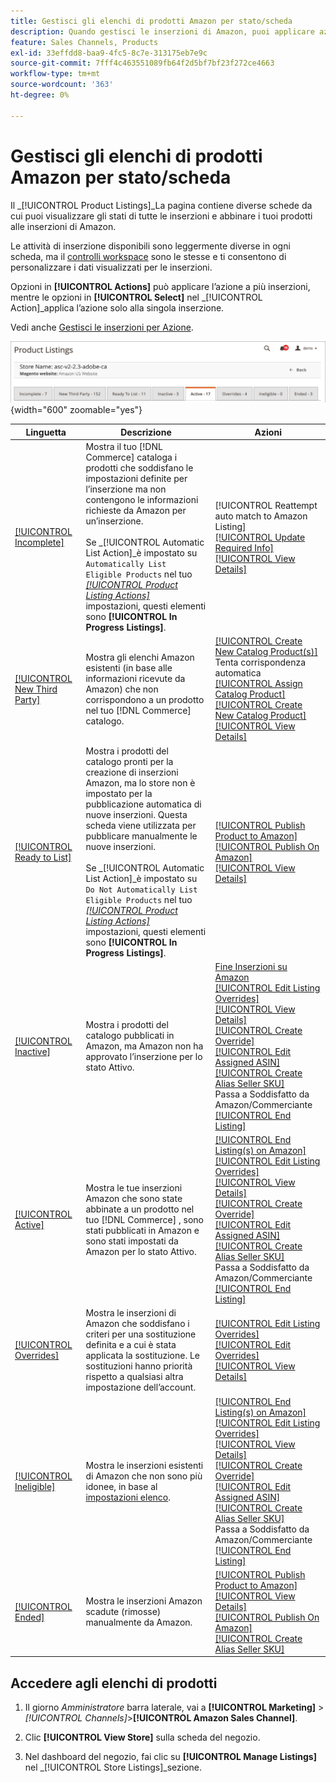 ```yaml
---
title: Gestisci gli elenchi di prodotti Amazon per stato/scheda
description: Quando gestisci le inserzioni di Amazon, puoi applicare azioni alle inserzioni in base allo stato.
feature: Sales Channels, Products
exl-id: 33effdd8-baa9-4fc5-8c7e-313175eb7e9c
source-git-commit: 7fff4c463551089fb64f2d5bf7bf23f272ce4663
workflow-type: tm+mt
source-wordcount: '363'
ht-degree: 0%

---
```


# Gestisci gli elenchi di prodotti Amazon per stato/scheda

Il _[!UICONTROL Product Listings]_La pagina contiene diverse schede da cui puoi visualizzare gli stati di tutte le inserzioni e abbinare i tuoi prodotti alle inserzioni di Amazon.

Le attività di inserzione disponibili sono leggermente diverse in ogni scheda, ma il [controlli workspace](./workspace-controls.md) sono le stesse e ti consentono di personalizzare i dati visualizzati per le inserzioni.

Opzioni in **[!UICONTROL Actions]** può applicare l’azione a più inserzioni, mentre le opzioni in **[!UICONTROL Select]** nel _[!UICONTROL Action]_applica l’azione solo alla singola inserzione.

Vedi anche [Gestisci le inserzioni per Azione](./managing-listings-by-action.md).

![Schede Elenco prodotti](assets/amazon-product-listings-tabs.png){width="600" zoomable="yes"}

| Linguetta | Descrizione | Azioni |
|---------------------------------------------------------------|------------------------------------------------------------------------------------------------------------------------------------------------------------------------------------------------------------------------------------------------------------------------------------------------------------------------------------------------------------------------------------------------------------------------------------------------------------|-----------------------------------------------------------------------------------------------------------------------------------------------------------------------------------------------------------------------------------------------------------------------------------------------------------------------------------------------------------------------------------------------------------------------------------------------------------------------------------------------------------------------------------------|
| [[!UICONTROL Incomplete]](./incomplete-listings.md) | Mostra il tuo [!DNL Commerce] cataloga i prodotti che soddisfano le impostazioni definite per l’inserzione ma non contengono le informazioni richieste da Amazon per un’inserzione.<br><br>Se _[!UICONTROL Automatic List Action]_è impostato su `Automatically List Eligible Products` nel tuo [_[!UICONTROL Product Listing Actions]_](./product-listing-actions.md) impostazioni, questi elementi sono **[!UICONTROL In Progress Listings]**. | [!UICONTROL Reattempt auto match to Amazon Listing]<br>[[!UICONTROL Update Required Info]](./amazon-manually-update-incomplete-listing.md)<br>[[!UICONTROL View Details]](./product-listing-details.md) |
| [[!UICONTROL New Third Party]](./new-third-party-listings.md) | Mostra gli elenchi Amazon esistenti (in base alle informazioni ricevute da Amazon) che non corrispondono a un prodotto nel tuo [!DNL Commerce] catalogo. | [[!UICONTROL Create New Catalog Product(s)]](./creating-assigning-catalog-products.md)<br>Tenta corrispondenza automatica<br>[[!UICONTROL Assign Catalog Product]](./creating-assigning-catalog-products.md)<br>[[!UICONTROL Create New Catalog Product]](./creating-assigning-catalog-products.md)<br>[[!UICONTROL View Details]](./product-listing-details.md) |
| [[!UICONTROL Ready to List]](./ready-to-list.md) | Mostra i prodotti del catalogo pronti per la creazione di inserzioni Amazon, ma lo store non è impostato per la pubblicazione automatica di nuove inserzioni. Questa scheda viene utilizzata per pubblicare manualmente le nuove inserzioni.<br><br>Se _[!UICONTROL Automatic List Action]_è impostato su `Do Not Automatically List Eligible Products` nel tuo [_[!UICONTROL Product Listing Actions]_](./product-listing-actions.md) impostazioni, questi elementi sono **[!UICONTROL In Progress Listings]**. | [[!UICONTROL Publish Product to Amazon]](./publish-listings-manually.md)<br>[[!UICONTROL Publish On Amazon]](./publish-listings-manually.md)<br>[[!UICONTROL View Details]](./product-listing-details.md) |
| [[!UICONTROL Inactive]](./inactive-listings.md) | Mostra i prodotti del catalogo pubblicati in Amazon, ma Amazon non ha approvato l’inserzione per lo stato Attivo. | [Fine Inserzioni su Amazon](./end-listings-manually.md)<br>[[!UICONTROL Edit Listing Overrides]](./creating-editing-overrides.md)<br>[[!UICONTROL View Details]](./product-listing-details.md)<br>[[!UICONTROL Create Override]](./creating-editing-overrides.md)<br>[[!UICONTROL Edit Assigned ASIN]](./edit-assigned-asin.md)<br>[[!UICONTROL Create Alias Seller SKU]](./create-alias-seller-sku.md#region-specific)<br>Passa a Soddisfatto da Amazon/Commerciante<br>[[!UICONTROL End Listing]](./end-listings-manually.md) |
| [[!UICONTROL Active]](./active-listings.md) | Mostra le tue inserzioni Amazon che sono state abbinate a un prodotto nel tuo [!DNL Commerce] , sono stati pubblicati in Amazon e sono stati impostati da Amazon per lo stato Attivo. | [[!UICONTROL End Listing(s) on Amazon]](./end-listings-manually.md)<br>[[!UICONTROL Edit Listing Overrides]](./creating-editing-overrides.md)<br>[[!UICONTROL View Details]](./product-listing-details.md)<br>[[!UICONTROL Create Override]](./creating-editing-overrides.md)<br>[[!UICONTROL Edit Assigned ASIN]](./edit-assigned-asin.md)<br>[[!UICONTROL Create Alias Seller SKU]](./create-alias-seller-sku.md#region-specific)<br>Passa a Soddisfatto da Amazon/Commerciante<br>[[!UICONTROL End Listing]](./end-listings-manually.md) |
| [[!UICONTROL Overrides]](./overrides.md) | Mostra le inserzioni di Amazon che soddisfano i criteri per una sostituzione definita e a cui è stata applicata la sostituzione. Le sostituzioni hanno priorità rispetto a qualsiasi altra impostazione dell’account. | [[!UICONTROL Edit Listing Overrides]](./creating-editing-overrides.md)<br>[[!UICONTROL Edit Overrides]](./creating-editing-overrides.md)<br>[[!UICONTROL View Details]](./product-listing-details.md) |
| [[!UICONTROL Ineligible]](./ineligible-listings.md) | Mostra le inserzioni esistenti di Amazon che non sono più idonee, in base al [impostazioni elenco](./listing-settings.md). | [[!UICONTROL End Listing(s) on Amazon]](./end-listings-manually.md)<br>[[!UICONTROL Edit Listing Overrides]](./creating-editing-overrides.md)<br>[[!UICONTROL View Details]](./product-listing-details.md)<br>[[!UICONTROL Create Override]](./creating-editing-overrides.md)<br>[[!UICONTROL Edit Assigned ASIN]](./edit-assigned-asin.md)<br>[[!UICONTROL Create Alias Seller SKU]](./create-alias-seller-sku.md#region-specific)<br>Passa a Soddisfatto da Amazon/Commerciante<br>[[!UICONTROL End Listing]](./end-listings-manually.md) |
| [[!UICONTROL Ended]](./ended-listings.md) | Mostra le inserzioni Amazon scadute (rimosse) manualmente da Amazon. | [[!UICONTROL Publish Product to Amazon]](./publish-listings-manually.md)<br>[[!UICONTROL View Details]](./product-listing-details.md)<br>[[!UICONTROL Publish On Amazon]](./publish-listings-manually.md)<br>[[!UICONTROL Create Alias Seller SKU]](./create-alias-seller-sku.md#region-specific) |

## Accedere agli elenchi di prodotti

1. Il giorno _Amministratore_ barra laterale, vai a **[!UICONTROL Marketing]** > _[!UICONTROL Channels]_>**[!UICONTROL Amazon Sales Channel]**.

1. Clic **[!UICONTROL View Store]** sulla scheda del negozio.

1. Nel dashboard del negozio, fai clic su **[!UICONTROL Manage Listings]** nel _[!UICONTROL Store Listings]_sezione.
